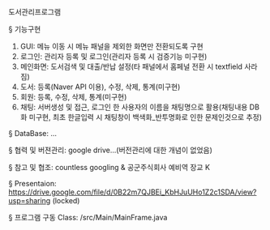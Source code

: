 도서관리프로그램

§ 기능구현
 1) GUI: 메뉴 이동 시 메뉴 패널을 제외한 화면만 전환되도록 구현
 2) 로그인: 관리자 등록 및 로그인(관리자 등록 시 검증기능 미구현)
 3) 메인화면: 도서검색 및 대출/반납 설정(타 패널에서 홈페널 전환 시 textfield 사라짐)
 4) 도서: 등록(Naver API 이용), 수정, 삭제, 통계(미구현)
 5) 회원: 등록, 수정, 삭제, 통계(미구현)
 6) 채팅: 서버생성 및 접근, 로그인 한 사용자의 이름을 채팅명으로 활용(채팅내용 DB화 미구현, 최초 한글입력 시 채팅창이 백색화_반투명화로 인한 문제인것으로 추정)

§ DataBase: ...

§ 협력 및 버젼관리: google drive...(버전관리에 대한 개념이 없었음)

§ 참고 및 협조: countless googling & 공군주식회사 예비역 장교 K

§ Presentaion: https://drive.google.com/file/d/0B22m7QJBEi_KbHJuUHo1Z2c1SDA/view?usp=sharing (locked)

§ 프로그램 구동 Class: /src/Main/MainFrame.java
